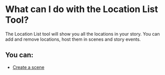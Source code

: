 # What can I do with the Location List Tool?

The Location List tool will show you all the locations in your story. You can add and remove locations, host them in scenes and story events. 

## You can:
- [Create a scene](/How%20do%20I/create/a%20scene.md)

